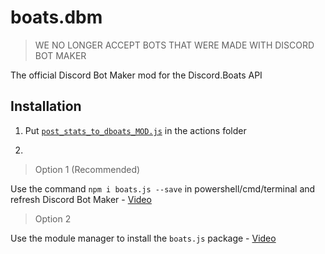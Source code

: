 # boats.dbm
> WE NO LONGER ACCEPT BOTS THAT WERE MADE WITH DISCORD BOT MAKER

The official Discord Bot Maker mod for the Discord.Boats API


## Installation

1. Put [`post_stats_to_dboats_MOD.js`](https://github.com/DiscordBoats/boats.dbm/blob/master/post_stats_to_dboats_MOD.js) in the actions folder

2. 
> Option 1 (Recommended)

Use the command `npm i boats.js --save` in powershell/cmd/terminal and refresh Discord Bot Maker - [Video](https://mrsheldon.me/files/35151532.gif)

> Option 2 

Use the module manager to install the `boats.js` package - [Video](https://mrsheldon.me/files/86325372.gif)
